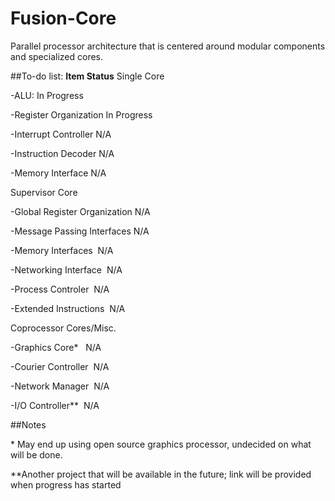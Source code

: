 # Fusion-Core
Parallel processor architecture that is centered around modular components and specialized cores.

##To-do list:
<b>Item					Status</b>
Single Core			
	
   -ALU:				In Progress
	
   -Register Organization		In Progress
	
   -Interrupt Controller		N/A
	
   -Instruction Decoder			N/A
	
   -Memory Interface			N/A	

Supervisor Core

   -Global Register Organization	N/A
	
   -Message Passing Interfaces&nbsp;N/A
	
   -Memory Interfaces&nbsp;&nbsp;N/A
	
   -Networking Interface&nbsp;&nbsp;N/A
	
   -Process Controler&nbsp;&nbsp;N/A
	
   -Extended Instructions&nbsp;&nbsp;N/A


Coprocessor Cores/Misc.

   -Graphics Core\*&nbsp;&nbsp;&nbsp;N/A
	
   -Courier Controller&nbsp;&nbsp;N/A
	
   -Network Manager&nbsp;&nbsp;N/A
	
   -I/O Controller\*\*&nbsp;&nbsp;N/A


##Notes

\* May end up using open source graphics processor, undecided on what will be done.

\*\*Another project that will be available in the future; link will be provided when progress has started
